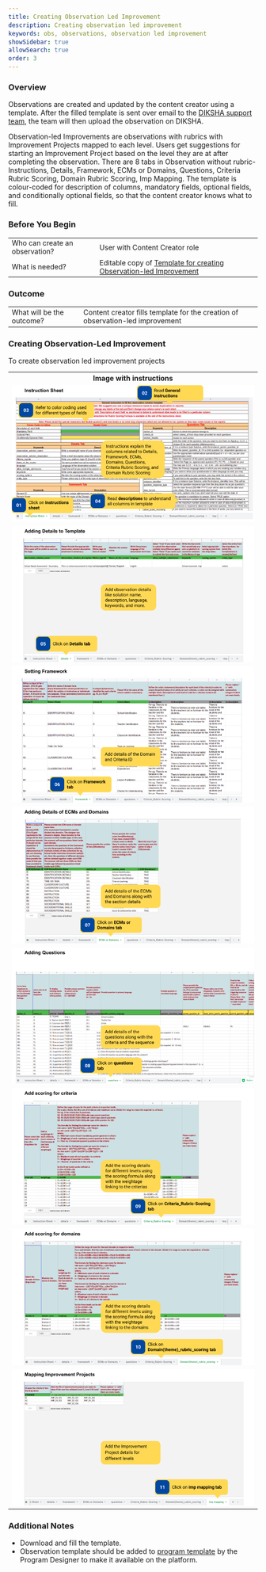 ```yaml
---
title: Creating Observation Led Improvement 
description: Creating observation led improvement 
keywords: obs, observations, observation led improvement
showSidebar: true
allowSearch: true
order: 3
---
```


### Overview

Observations are created and updated by the content creator using a template. After the filled template is sent over email to the <a href="mailto:surveysupport@teamdiksha.org" target="_blank">DIKSHA support team</a>, the team will then upload the observation on DIKSHA. 

Observation-led Improvements are observations with rubrics with Improvement Projects mapped to each level. Users get suggestions for starting an Improvement Project based on the level they are at after completing the observation. There are 8 tabs in Observation without rubric- Instructions, Details, Framework, ECMs or Domains, Questions, Criteria Rubric Scoring, Domain Rubric Scoring, Imp Mapping. The template is colour-coded for description of columns, mandatory fields, optional fields, and conditionally optional fields, so that the content creator knows what to fill.


### Before You Begin

<table>
  <tr><td>Who can create an observation?</td>
   <td>User with Content Creator role</td>
  </tr>
  <tr><td>What is needed?</td>
  <td>Editable copy of <a href="https://docs.google.com/spreadsheets/d/1GL_vImNemnBEaMRL64dOpul3Xc5-WKAV7S-pY2tmx6k/edit" target="_blank">Template for creating Observation-led Improvement</a></td>
  </tr>
</table>


### Outcome

<table>
 <tr><td>What will be the outcome?</td>
  <td>Content creator fills template for the creation of observation-led improvement</td>
  </tr>
</table>
  

### Creating Observation-Led Improvement

To create observation led improvement projects

<table>
<tr>
  <th>Image with instructions</th>
</tr>
  <tr>
    <td><img src="../images/creation/led-imp-sheet-1.png"></td>
    </tr>
    <tr>
    <td><img src="../images/creation/led-imp-sheet-2.png"></td>
    </tr>
    <tr>
    <td><img src="../images/creation/led-imp-sheet-3.png"></td>
    </tr>
    <tr>
    <td><img src="../images/creation/led-imp-sheet-4.png"></td>
    </tr>
    <tr>
    <td><img src="../images/creation/led-imp-sheet-5.png"></td>
    </tr>
    <tr>
    <td><img src="../images/creation/led-imp-sheet-6.png"></td>
    </tr>
    <tr>
    <td><img src="../images/creation/led-imp-sheet-7.png"></td>
    </tr>
    <tr>
    <td><img src="../images/creation/led-imp-sheet-8.png"></td>
    </tr>
</table>


### Additional Notes

- Download and fill the template.    
- Observation template should be added to <a href="https://docs.google.com/spreadsheets/d/1Q4z1d1aUHY5VVrco2TvHPuWEq7314glUjFxB-jYjfiY/edit?usp=sharing">program template</a> by the Program Designer to make it available on the platform.
